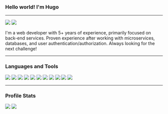 ### Hello world! I'm Hugo

---

![](https://img.shields.io/github/followers/hugocortes?label=Follow)
![](https://komarev.com/ghpvc/?username=hugocortes)

I'm a web developer with 5+ years of experience, primarily focused on back-end services. Proven experience after working with microservices, databases, and user authentication/authorization. Always looking for the next challenge!

---

### Languages and Tools

![](https://img.shields.io/badge/-Go-black?style=flat&logo=go&logoColor=blue)
![](https://img.shields.io/badge/-JavaScript-black?style=flat&logo=javascript&logoColor=yellow)
![](https://img.shields.io/badge/-TypeScript-black?style=flat&logo=typescript&logoColor=blue)
![](https://img.shields.io/badge/-Node.js-black?style=flat&logo=node.js&logoColor=green)
![](https://img.shields.io/badge/-Express.js-black?style=flat)
![](https://img.shields.io/badge/-Hapi.js-black?style=flat)
![](http://img.shields.io/badge/-Kubernetes-black?style=flat&logo=kubernetes&logoColor=blue)
![](http://img.shields.io/badge/-Docker-black?style=flat&logo=docker&logoColor=blue)
![](https://img.shields.io/badge/-Postgresql-black?style=flat&logo=postgresql&logoColor=blue)
![](https://img.shields.io/badge/-MySQL-black?style=flat&logo=mysql&logoColor=orange)
![](http://img.shields.io/badge/-Git-black?style=flat&logo=git&logoColor=red)

---

### Profile Stats

![](https://github-readme-streak-stats.herokuapp.com/?user=hugocortes&)
![](https://github-readme-stats.vercel.app/api?username=hugocortes&show_icons=true&count_private=true)

<!--
**hugocortes/hugocortes** is a ✨ _special_ ✨ repository because its `README.md` (this file) appears on your GitHub profile.

Here are some ideas to get you started:

- 🔭 I’m currently working on ...
- 🌱 I’m currently learning ...
- 👯 I’m looking to collaborate on ...
- 🤔 I’m looking for help with ...
- 💬 Ask me about ...
- 📫 How to reach me: ...
- 😄 Pronouns: ...
- ⚡ Fun fact: ...
-->
